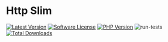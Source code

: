 # Http Slim

<!-- BADGES_START -->
[![Latest Version][badge-release]][packagist]
[![Software License][badge-license]][license]
[![PHP Version][badge-php]][php]
![run-tests](https://github.com/JustSteveKing/http-slim/workflows/run-tests/badge.svg)
[![Total Downloads][badge-downloads]][downloads]

[badge-release]: https://img.shields.io/packagist/v/juststeveking/http-slim.svg?style=flat-square&label=release
[badge-license]: https://img.shields.io/packagist/l/juststeveking/http-slim.svg?style=flat-square
[badge-php]: https://img.shields.io/packagist/php-v/juststeveking/http-slim.svg?style=flat-square

[badge-downloads]: https://img.shields.io/packagist/dt/juststeveking/http-slim.svg?style=flat-square&colorB=mediumvioletred

[packagist]: https://packagist.org/packages/juststeveking/http-slim
[license]: https://github.com/JustSteveKing/http-slim/blob/master/LICENSE
[php]: https://php.net
[downloads]: https://packagist.org/packages/juststeveking/http-slim
<!-- BADGES_END -->
